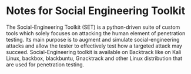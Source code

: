 # Notes for Social Engineering Toolkit

The Social-Engineering Toolkit (SET) is a python-driven suite of custom tools which solely focuses
on attacking the human element of penetration testing. Its main purpose is to augment and simulate
social-engineering attacks and allow the tester to effectively test how a targeted attack may succeed.
Social-Engineering toolkit is available on Backtrack like on Kali Linux, backbox, blackbuntu,
Gnacktrack and other Linux distribution that are used for penetration testing.
